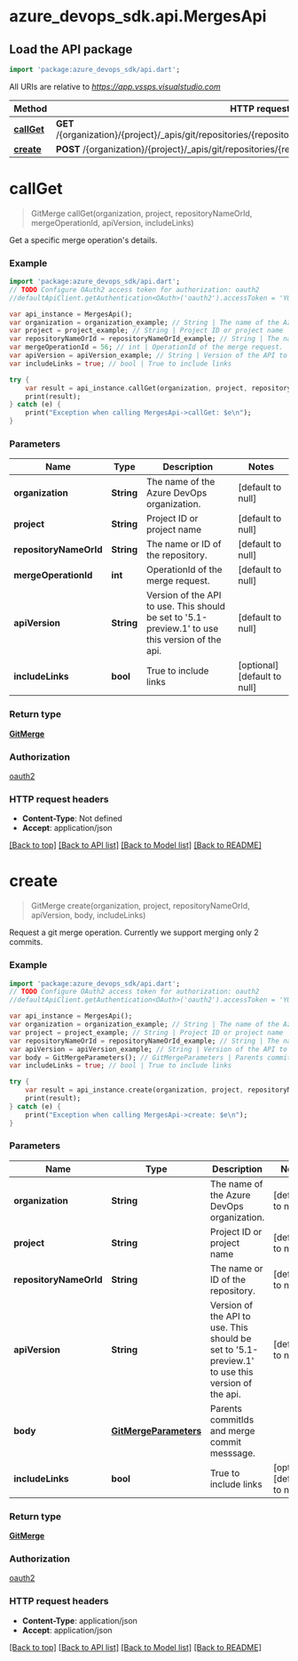 # azure_devops_sdk.api.MergesApi

## Load the API package
```dart
import 'package:azure_devops_sdk/api.dart';
```

All URIs are relative to *https://app.vssps.visualstudio.com*

Method | HTTP request | Description
------------- | ------------- | -------------
[**callGet**](MergesApi.md#callGet) | **GET** /{organization}/{project}/_apis/git/repositories/{repositoryNameOrId}/merges/{mergeOperationId} | 
[**create**](MergesApi.md#create) | **POST** /{organization}/{project}/_apis/git/repositories/{repositoryNameOrId}/merges | 


# **callGet**
> GitMerge callGet(organization, project, repositoryNameOrId, mergeOperationId, apiVersion, includeLinks)



Get a specific merge operation's details.

### Example 
```dart
import 'package:azure_devops_sdk/api.dart';
// TODO Configure OAuth2 access token for authorization: oauth2
//defaultApiClient.getAuthentication<OAuth>('oauth2').accessToken = 'YOUR_ACCESS_TOKEN';

var api_instance = MergesApi();
var organization = organization_example; // String | The name of the Azure DevOps organization.
var project = project_example; // String | Project ID or project name
var repositoryNameOrId = repositoryNameOrId_example; // String | The name or ID of the repository.
var mergeOperationId = 56; // int | OperationId of the merge request.
var apiVersion = apiVersion_example; // String | Version of the API to use.  This should be set to '5.1-preview.1' to use this version of the api.
var includeLinks = true; // bool | True to include links

try { 
    var result = api_instance.callGet(organization, project, repositoryNameOrId, mergeOperationId, apiVersion, includeLinks);
    print(result);
} catch (e) {
    print("Exception when calling MergesApi->callGet: $e\n");
}
```

### Parameters

Name | Type | Description  | Notes
------------- | ------------- | ------------- | -------------
 **organization** | **String**| The name of the Azure DevOps organization. | [default to null]
 **project** | **String**| Project ID or project name | [default to null]
 **repositoryNameOrId** | **String**| The name or ID of the repository. | [default to null]
 **mergeOperationId** | **int**| OperationId of the merge request. | [default to null]
 **apiVersion** | **String**| Version of the API to use.  This should be set to &#39;5.1-preview.1&#39; to use this version of the api. | [default to null]
 **includeLinks** | **bool**| True to include links | [optional] [default to null]

### Return type

[**GitMerge**](GitMerge.md)

### Authorization

[oauth2](../README.md#oauth2)

### HTTP request headers

 - **Content-Type**: Not defined
 - **Accept**: application/json

[[Back to top]](#) [[Back to API list]](../README.md#documentation-for-api-endpoints) [[Back to Model list]](../README.md#documentation-for-models) [[Back to README]](../README.md)

# **create**
> GitMerge create(organization, project, repositoryNameOrId, apiVersion, body, includeLinks)



Request a git merge operation. Currently we support merging only 2 commits.

### Example 
```dart
import 'package:azure_devops_sdk/api.dart';
// TODO Configure OAuth2 access token for authorization: oauth2
//defaultApiClient.getAuthentication<OAuth>('oauth2').accessToken = 'YOUR_ACCESS_TOKEN';

var api_instance = MergesApi();
var organization = organization_example; // String | The name of the Azure DevOps organization.
var project = project_example; // String | Project ID or project name
var repositoryNameOrId = repositoryNameOrId_example; // String | The name or ID of the repository.
var apiVersion = apiVersion_example; // String | Version of the API to use.  This should be set to '5.1-preview.1' to use this version of the api.
var body = GitMergeParameters(); // GitMergeParameters | Parents commitIds and merge commit messsage.
var includeLinks = true; // bool | True to include links

try { 
    var result = api_instance.create(organization, project, repositoryNameOrId, apiVersion, body, includeLinks);
    print(result);
} catch (e) {
    print("Exception when calling MergesApi->create: $e\n");
}
```

### Parameters

Name | Type | Description  | Notes
------------- | ------------- | ------------- | -------------
 **organization** | **String**| The name of the Azure DevOps organization. | [default to null]
 **project** | **String**| Project ID or project name | [default to null]
 **repositoryNameOrId** | **String**| The name or ID of the repository. | [default to null]
 **apiVersion** | **String**| Version of the API to use.  This should be set to &#39;5.1-preview.1&#39; to use this version of the api. | [default to null]
 **body** | [**GitMergeParameters**](GitMergeParameters.md)| Parents commitIds and merge commit messsage. | 
 **includeLinks** | **bool**| True to include links | [optional] [default to null]

### Return type

[**GitMerge**](GitMerge.md)

### Authorization

[oauth2](../README.md#oauth2)

### HTTP request headers

 - **Content-Type**: application/json
 - **Accept**: application/json

[[Back to top]](#) [[Back to API list]](../README.md#documentation-for-api-endpoints) [[Back to Model list]](../README.md#documentation-for-models) [[Back to README]](../README.md)

